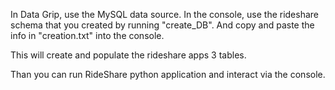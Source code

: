 In Data Grip, use the MySQL data source. In the console, use the rideshare schema that you created by running "create_DB". And copy and paste the info in "creation.txt" into the console.

This will create and populate the rideshare apps 3 tables.

Than you can run RideShare python application and interact via the console.
